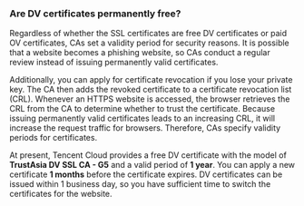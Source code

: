 ### Are DV certificates permanently free?
Regardless of whether the SSL certificates are free DV certificates or paid OV certificates, CAs set a validity period for security reasons. It is possible that a website becomes a phishing website, so CAs conduct a regular review instead of issuing permanently valid certificates. 

Additionally, you can apply for certificate revocation if you lose your private key. The CA then adds the revoked certificate to a certificate revocation list (CRL). Whenever an HTTPS website is accessed, the browser retrieves the CRL from the CA to determine whether to trust the certificate. Because issuing permanently valid certificates leads to an increasing CRL, it will increase the request traffic for browsers. Therefore, CAs specify validity periods for certificates.

At present, Tencent Cloud provides a free DV certificate with the model of **TrustAsia DV SSL CA - G5** and a valid period of **1 year**. You can apply a new certificate **1 months** before the certificate expires. DV certificates can be issued within 1 business day, so you have sufficient time to switch the certificates for the website.

